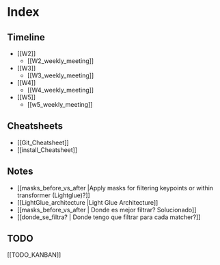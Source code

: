 # Index
## Timeline

- [[W2]]
	- [[W2_weekly_meeting]]
- [[W3]]
	- [[W3_weekly_meeting]]
- [[W4]]
	- [[W4_weekly_meeting]]
- [[W5]]
	- [[w5_weekly_meeting]]

## Cheatsheets
- [[Git_Cheatsheet]]
- [[install_Cheatsheet]]

## Notes
- [[masks_before_vs_after |Apply masks for filtering keypoints or within transformer (Lightglue)?]]
- [[LightGlue_architecture |Light Glue Architecture]]
- [[masks_before_vs_after | Donde es mejor filtrar? Solucionado]]
- [[donde_se_filtra? | Donde tengo que filtrar para cada matcher?]]

## TODO
[[TODO_KANBAN]]

